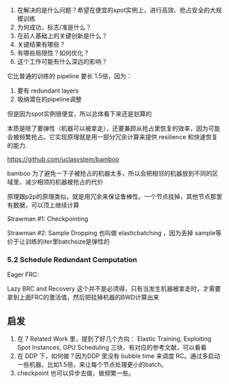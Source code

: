 1. 在解决的是什么问题？希望在便宜的spot实例上，进行高效、抢占安全的大规模训练
2. 为何成功，标志/准是什么？
3. 在前人基础上的关键创新是什么？
4. 关键结果有哪些？
5. 有哪些局限性？如何优化？
6. 这个工作可能有什么深远的影响？


它比普通的训练的 pipeline 要长 1.5倍，因为：

1. 要有 redundant layers
2. 吸纳潜在的pipeline调整

但是因为spot实例很便宜，所以总体看下来还是划算的

本质是除了要弹性（机器可以被拿走），还要兼顾从抢占里恢复的效率，因为可能会被频繁抢占。它实现原理就是用一部分冗余计算来提供 resilience 和快速恢复的能力.

https://github.com/uclasystem/bamboo

bamboo 为了避免一下子被抢占的机器太多，所以会把相邻的机器放到不同的区域里，减少相领的机器被抢占的代价

原理跟p2p的原理类似，就是用冗余来保证鲁棒性。一个节点挂掉，其他节点那里有数据，可以顶上继续计算

Strawman #1: Checkpointing

Strawman #2: Sample Dropping
也叫做 elasticbatching ，因为丢掉 sample等价于让训练的iter里batchsize是弹性的

### 5.2 Schedule Redundant Computation

Eager FRC:

Lazy BRC and Recovery
这个并不是必须得，只有当发生机器被拿走时，才需要拿到上面FRC的激活值，然后把挂掉机器的BWD计算出来
## 启发
1. 在 7 Related Work 里，提到了好几个方向： Elastic Training, Exploiting Spot Instances, GPU Scheduling 三块，有对应的参考文献，可以看看
2. 在 DDP 下，如何做？因为DDP 里没有 bubble time 来调度 RC。通过多启动一些机器，比如1.5倍，来让每个节点处理更小的batch。
3. checkpoint 也可以异步去做，做频繁一些。
